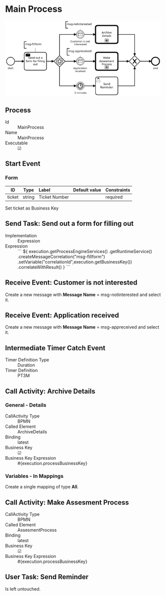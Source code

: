 # Main Process

![Diagram](process.png)

## Process
<dl>
<dt>Id </dt>
<dd>MainProcess </dd>
<dt>Name </dt>
<dd>MainProcess </dd>
<dt>Executable </dt>
<dd>☑</dd>
</dl>


## Start Event

### Form

| ID     | Type   | Label         | Default value | Constraints |
| :---:  | :---:  | :---          | :---          | :---        |
| ticket | string | Ticket Number |               | required    |

Set ticket as Business Key

## Send Task: Send out a form for filling out


<dl>
<dt>Implementation </dt>
<dd>Expression</dd>

<dt>Expression </dt>
<dd>
```
${
execution.getProcessEngineServices()
         .getRuntimeService()
         .createMessageCorrelation("msg-fillform")
         .setVariable("correlationId",execution.getBusinessKey())
         .correlateWithResult()
}
```
</dd>
</dl>


## Receive Event: Customer is not interested

Create a new message with **Message Name** = msg-notinterested
and select it.

## Receive Event: Application received

Create a new message with **Message Name** = msg-appreceived
and select it.

## Intermediate Timer Catch Event


<dl>
<dt>Timer Definition Type </dt>
<dd>Duration</dd>

<dt>Timer Definition </dt>
<dd>PT3M </dd>
</dl>


## Call Activity: Archive Details

### General - Details


<dl>
<dt>CallActivity Type</dt>
<dd>BPMN </dd>
<dt>Called Element </dt>
<dd>ArchiveDetails </dd>
<dt>Binding </dt>
<dd>latest </dd>
<dt>Business Key </dt>
<dd>☑</dd>
<dt>Business Key Expression </dt>
<dd>#{execution.processBusinessKey} </dd>
</dl>


### Variables - In Mappings

Create a single mapping of type **All**.

## Call Activity: Make Assesment Process


<dl>
<dt>CallActivity Type</dt>
<dd>BPMN </dd>
<dt>Called Element </dt>
<dd>AssesmentProcess </dd>
<dt>Binding </dt>
<dd>latest </dd>
<dt>Business Key </dt>
<dd>☑</dd>
<dt>Business Key Expression </dt>
<dd>#{execution.processBusinessKey} </dd>
</dl>


## User Task: Send Reminder

Is left untouched.
